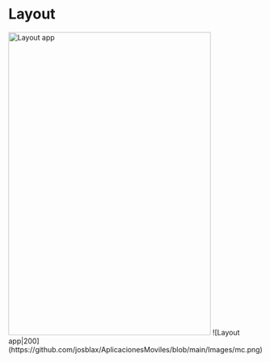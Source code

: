 # Layout
<img src="(https://github.com/josblax/AplicacionesMoviles/blob/main/Images/mc.png)" alt="Layout app" width="400" height="600">
![Layout app|200](https://github.com/josblax/AplicacionesMoviles/blob/main/Images/mc.png)
